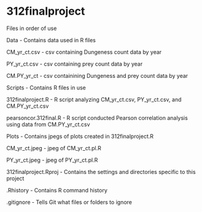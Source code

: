 # 312finalproject
Files in order of use


Data - Contains data used in R files

CM_yr_ct.csv - csv containing Dungeness count data by year

PY_yr_ct.csv - csv containing prey count data by year

CM.PY_yr_ct - csv containining Dungeness and prey count data by year



Scripts - Contains R files in use

312finalproject.R - R script analyzing CM_yr_ct.csv, PY_yr_ct.csv, and CM.PY_yr_ct.csv

pearsoncor.312final.R - R script conducted Pearson correlation analysis using data from CM.PY_yr_ct.csv



Plots - Contains jpegs of plots created in 312finalproject.R

CM_yr_ct.jpeg - jpeg of CM_yr_ct.pl.R

PY_yr_ct.jpeg - jpeg of PY_yr_ct.pl.R



312finalproject.Rproj - Contains the settings and directories specific to this project



.Rhistory - Contains R command history 



.gitignore - Tells Git what files or folders to ignore